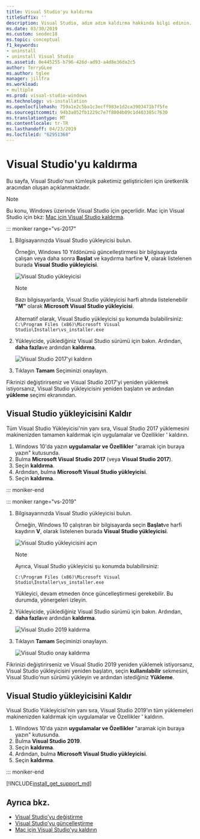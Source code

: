 ```yaml
---
title: Visual Studio'yu kaldırma
titleSuffix: ''
description: Visual Studio, adım adım kaldırma hakkında bilgi edinin.
ms.date: 03/30/2019
ms.custom: seodec18
ms.topic: conceptual
f1_keywords:
- uninstall
- uninstall Visual Studio
ms.assetid: 0e445255-b796-426d-ad93-a4d8e36da2c5
author: TerryGLee
ms.author: tglee
manager: jillfra
ms.workload:
- multiple
ms.prod: visual-studio-windows
ms.technology: vs-installation
ms.openlocfilehash: 759a1e2c5ba1c3ecff983e1d2ca3903471b7f5fe
ms.sourcegitcommit: 94b3a052fb1229c7e7f8804b09c1d403385c7630
ms.translationtype: MT
ms.contentlocale: tr-TR
ms.lasthandoff: 04/23/2019
ms.locfileid: "62951368"
---
```

# <a name="uninstall-visual-studio"></a>Visual Studio'yu kaldırma

Bu sayfa, Visual Studio'nun tümleşik paketimiz geliştiricileri için üretkenlik aracından oluşan açıklanmaktadır.

> [!NOTE]
> Bu konu, Windows üzerinde Visual Studio için geçerlidir. Mac için Visual Studio için bkz: [Mac için Visual Studio kaldırma](/visualstudio/mac/uninstall).

::: moniker range="vs-2017"

1. Bilgisayarınızda Visual Studio yükleyicisi bulun.

     Örneğin, Windows 10 Yıldönümü güncelleştirmesi bir bilgisayarda çalışan veya daha sonra **Başlat** ve kaydırma harfine **V**, olarak listelenen burada **Visual Studio yükleyicisi**.

     ![Visual Studio yükleyicisi](media/vs2017-locate-the-visual-studio-installer.PNG "Microsoft Visual Studio yükleyicisi bulunamıyor")

   > [!NOTE]
   > Bazı bilgisayarlarda, Visual Studio yükleyicisi harfi altında listelenebilir **"M"** olarak **Microsoft Visual Studio yükleyicisi**.<br/><br/> Alternatif olarak, Visual Studio yükleyicisi şu konumda bulabilirsiniz: `C:\Program Files (x86)\Microsoft Visual Studio\Installer\vs_installer.exe`

1. Yükleyicide, yüklediğiniz Visual Studio sürümü için bakın. Ardından, **daha fazla**ve ardından **kaldırma**.

     ![Visual Studio 2017'yi kaldırın](media/uninstall-visual-studio.png "Visual Studio 2017'yi kaldırın")

1. Tıklayın **Tamam** Seçiminizi onaylayın.

Fikrinizi değiştirirseniz ve Visual Studio 2017'yi yeniden yüklemek istiyorsanız, Visual Studio yükleyicisini yeniden başlatın ve ardından **yükleme** seçimi ekranından.

## <a name="uninstall-visual-studio-installer"></a>Visual Studio yükleyicisini Kaldır

Tüm Visual Studio Yükleyicisi'nin yanı sıra, Visual Studio 2017 yüklemesini makinenizden tamamen kaldırmak için uygulamalar ve Özellikler ' kaldırın.

1. Windows 10'da yazın **uygulamalar ve Özellikler** "aramak için buraya yazın" kutusunda.
1. Bulma **Microsoft Visual Studio 2017** (veya **Visual Studio 2017**).
1. Seçin **kaldırma**.
1. Ardından, bulma **Microsoft Visual Studio yükleyicisi**.
1. Seçin **kaldırma**.

::: moniker-end

::: moniker range="vs-2019"

1. Bilgisayarınızda Visual Studio yükleyicisi bulun.

     Örneğin, Windows 10 çalıştıran bir bilgisayarda seçin **Başlat**ve harfi kaydırın **V**, olarak listelenen burada **Visual Studio yükleyicisi**.

     ![Visual Studio yükleyicisini açın](media/vs2019-visual-studio-installer.png "Visual Studio Yükleyicisi'ni açın")

     > [!NOTE]
     > Ayrıca, Visual Studio yükleyicisi şu konumda bulabilirsiniz:
     >
     > `C:\Program Files (x86)\Microsoft Visual Studio\Installer\vs_installer.exe`

    Yükleyici, devam etmeden önce güncelleştirmesi gerekebilir. Bu durumda, yönergeleri izleyin.

1. Yükleyicide, yüklediğiniz Visual Studio sürümü için bakın. Ardından, **daha fazla**ve ardından **kaldırma**.

     ![Visual Studio 2019 kaldırma](media/vs-2019/vs-installer-uninstall.png "Visual Studio 2019 kaldırma")

1. Tıklayın **Tamam** Seçiminizi onaylayın.

     ![Visual Studio onay kaldırma](media/vs-2019/uninstall-visualstudio-confirm.png "Visual Studio 2019 yüklemesini kaldırmak istediğinizi onaylayın")

Fikrinizi değiştirirseniz ve Visual Studio 2019 yeniden yüklemek istiyorsanız, Visual Studio yükleyicisini yeniden başlatın, seçin **kullanılabilir** sekmesini, Visual Studio'nun sürümü yükleyin ve ardından istediğiniz  **Yükleme**.

## <a name="uninstall-visual-studio-installer"></a>Visual Studio yükleyicisini Kaldır

Visual Studio Yükleyicisi'nin yanı sıra, Visual Studio 2019'ın tüm yüklemeleri makinenizden kaldırmak için uygulamalar ve Özellikler ' kaldırın.

1. Windows 10'da yazın **uygulamalar ve Özellikler** "aramak için buraya yazın" kutusunda.
1. Bulma **Visual Studio 2019**.
1. Seçin **kaldırma**.
1. Ardından, bulma **Microsoft Visual Studio yükleyicisi**.
1. Seçin **kaldırma**.

::: moniker-end

[!INCLUDE[install_get_support_md](includes/install_get_support_md.md)]

## <a name="see-also"></a>Ayrıca bkz.

* [Visual Studio’yu değiştirme](modify-visual-studio.md)
* [Visual Studio’yu güncelleştirme](update-visual-studio.md)
* [Mac için Visual Studio'yu kaldırın](/visualstudio/mac/uninstall)
